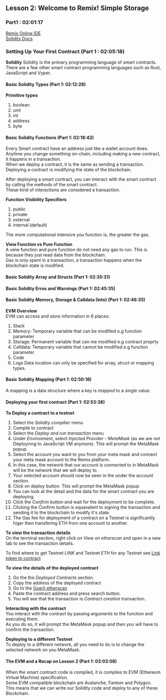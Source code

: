 ## Lesson 2: Welcome to Remix! Simple Storage  
### Part1 : 02:01:17
[Remix Online IDE](https://remix.ethereum.org/)    
[Solidity Docs](https://docs.soliditylang.org/en/latest/index.html)    

### Setting Up Your First Contract  (Part 1 : 02:05:18)
__Solidity__
Solidity is the primary programming language of smart contracts.   
There are a few other smart contract programming languages such as Rust, JavaScript and Vyper.   

#### Basic Solidity Types (Part 1: 02:12:28)  
__Primitive types__  
1. boolean
2. uint
3. int
4. address
5. byte

#### Basic Solidity Functions (Part 1: 02:18:42)  
Every Smart contract have an address just like a wallet account does.   
Anytime you change something on-chain, including making a new contract, it happens in a transaction.  
When we deploy a contract, it is the same as sending a transaction.  
Deploying a contract is modifying the state of the blockchain.  


After deploying a smart contract, you can interact with the smart contract by calling the methods of the smart contract.  
These kind of interactions are considered a transaction.  

__Function Visibility Specifiers__  
1. public
2. private
3. external
4. internal (default)  

The more computational intensive you function is, the greater the gas.   

__View Function vs Pure Function__   
A veiw function and pure function do not need any gas to run. This is because they just read data from the blockchain.  
Gas is only spent in a transaction, a transaction happens when the blockchain state is modified.     

#### Basic Solidity Array and Structs  (Part 1: 02:35:31)  

#### Basic Solidity Erros and Warnings (Part 1: 02:45:35)  

#### Basic Solidity Memory, Storage & Calldata (Into) (Part 1: 02:46:35)  
__EVM Overview__  
EVM can access and store information in 6 places:  
1. Stack
2. Memory: Temporary variable that can be modified e.g function parameter
3. Storage: Permanent variable that can me modified e.g contract proprty
4. Calldata: Temporary variable that cannot be modified e.g function parameter
5. Code
6. Logs
Data location can only be specified for array, struct or mapping types.   

#### Basic Solidity Mapping (Part 1: 02:50:18)
A mapping is a data structure where a key is _mapped_ to a single value.  


#### Deploying your first contract (Part 1: 02:53:38)   
__To Deploy a contract to a testnet__  
1. Select the _Solidity compilier_ menu
2. Compile to contract
3. Select the _Deploy and run transaction_ menu
4. Under _Environment_, select _Injected Provider - MetaMask_ (as we are not Deployinng to JavaScript VM anymore). This will prompt the MetaMask popup.
5. Select the account you want to you from your meta mask and connect your meta mask account to the Remix platform.  
6. In this case, the network that our account is connected to in MetaMask will be the network that we will deploy to.  
7. Your selected account should now be seen in the under the _account_ section.  
8. Click on deploy button. This will prompt the MetaMask popup
9. You can look at the detail and the data for the smart contract you are deploying.  
10. Click the _Confirm_ button and wait for the deployment to be complete.  
11. Clicking the Confirm button is equavalent to signing the transaction and sending it to the blockchain to modify it's state.
12. The Gas fee for deployment of a contract on a Testnet is significantly higer then transfering ETH from one account to another.    


__To  view the transaction details__  
On the terminal section, right click on _View on etherscan_ and open in a new tab to see the transaction details.  

To find where to get Testnet _LINK_ and Testnet _ETH_  for any Testnet see [Link token to contract](https://docs.chain.link/resources/link-token-contracts/)  


__To view the details of the deployed contract__   
1. Go the the _Deployed Contracts_ section.
2. Copy the address of the deployed contract  
3. Go to the [Goerli etherscan](https://goerli.etherscan.io/)
4. Paste the contract address and press search button.  
5. You will see that the transaction is _Contract creation_ transaction.  

__Interacting with the contract__  
You interact with the contract by passing arguments to the function and executing them.  
As you do so, it will prompt the MetaMask popup and then you will have to confirm the transaction.    

__Deploying to a different Testnet__  
To deploy to a different network, all you need to do is to change the selected network on you MetaMask.  

#### The EVM and a Recap on Lesson 2 (Part 1: 03:03:08)  
When the smart contract code is compiled, it is compiles to EVM (Ethereum Virtual Machine) specification.     
Some EVM compatible blockchain are Avalanche, Fantom and Polygon.   
This means that we can write our Solidity code and deploy to any of these Blockchain.   
